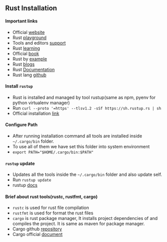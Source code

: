 ## Rust Installation

#### Important links
- Official [website](https://www.rust-lang.org)
- Rust [playground](https://play.rust-lang.org)
- Tools and editors [support](https://www.rust-lang.org/tools)
- Rust [learning](https://www.rust-lang.org/learn)
- Official [book](https://doc.rust-lang.org/book/)
- Rust by [example](https://doc.rust-lang.org/stable/rust-by-example/)
- Rust [blogs](https://blog.rust-lang.org)
- Rust [Documentation](https://doc.rust-lang.org/beta/)
- Rust lang [github](https://github.com/rust-lang)


#### Install `rustup`
- Rust is installed and managed by tool rustup(same as npm, pyenv for python virtualenv manager)
- Run `curl --proto '=https' --tlsv1.2 -sSf https://sh.rustup.rs | sh`
- Official installation [link](https://www.rust-lang.org/tools/install)


#### Configure Path
- After running installation command all tools are installed inside `~/.cargo/bin` folder.
- To use all of them we have set this folder into system environment
- `export PATH="$HOME/.cargo/bin:$PATH"`

#### `rustup` update
- Updates all the tools inside the `~/.cargo/bin` folder and also update self.
- Run `rustup update`
- rustup [docs](https://github.com/rust-lang/rustup/blob/master/README.md)


#### Brief about rust tools(rustc, rustfmt, cargo)
- `rustc` is used for rust file compilation
- `rustfmt` is used for format the rust files
- `cargo` is rust package manager, It installs project dependencies of and compiles the project. It
   is same as maven for package manager.
- Cargo github [repository](https://github.com/rust-lang/cargo)
- Cargo official [document](https://doc.rust-lang.org/cargo)